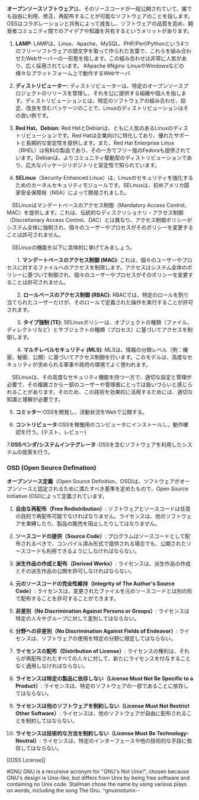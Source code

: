 **オープンソースソフトウェア**は、そのソースコードが一般公開されていて、誰でも自由に利用、修正、再配布することが可能なソフトウェアのことを指します。OSSはコラボレーションと共有によって成長し、ソフトウェアの品質を高め、開発者コミュニティ間でのアイデアや知識を共有するというメリットがあります。

1. **LAMP**: LAMPは、Linux、Apache、MySQL、PHP/Perl/Pythonという4つのフリーソフトウェアの頭文字を取って作られた言葉で、これらを組み合わせたWebサーバーの一形態を指します。この組み合わせは非常に人気があり、広く採用されています。
   #Apache #Nginx :LinuxやWindowsなどの様々なプラットフォーム上で動作するWebサーバ

2. **ディストリビューター**: ディストリビューターは、特定のオープンソースプロジェクトのリリースを管理し、それを公に提供する組織や個人を指します。ディストリビューションとは、特定のソフトウェアの組み合わせ、設定、改良を含むパッケージのことで、Linuxのディストリビューションはその良い例です。

3. **Red Hat、Debian**: Red HatとDebianは、ともに人気のあるLinuxのディストリビューションです。Red Hatは企業向けに特化しており、優れたサポートと長期的な安定性を提供します。また、Red Hat Enterprise Linux（RHEL）は有料の製品であり、その一方でフリー版のFedoraも提供されています。Debianは、よりコミュニティ駆動型のディストリビューションであり、広大なパッケージリポジトリと安定性で知られています。

4. **SELinux**（Security-Enhanced Linux）は、Linuxのセキュリティを強化するためのカーネルセキュリティモジュールです。SELinuxは、初めアメリカ国家安全保障局（NSA）によって開発されました。

　SELinuxはマンデートベースのアクセス制御（Mandatory Access Control、MAC）を提供します。これは、伝統的なディスクリショナリ・アクセス制御（Discretionary Access Control、DAC）とは異なり、アクセス制御ポリシーがシステム全体に強制され、個々のユーザーやプロセスがそのポリシーを変更することは許可されません。

　SELinuxの機能を以下に具体的に挙げてみましょう。

　　1. **マンデートベースのアクセス制御 (MAC)**: これは、個々のユーザーやプロセスに対するファイルへのアクセスを制限します。アクセスはシステム全体のポリシーに基づいて制御され、個々のユーザーやプロセスがそのポリシーを変更することは許可されません。

　　2. **ロールベースのアクセス制御 (RBAC)**: RBACでは、特定のロールを割り当てられたユーザーだけが、そのロールで定義された操作を実行することが許可されます。

　　3. **タイプ強制 (TE)**: SELinuxポリシーは、オブジェクトの種類（ファイル、ディレクトリなど）とサブジェクトの種類（プロセス）に基づいてアクセスを制御します。

　　4. **マルチレベルセキュリティ (MLS)**: MLSは、情報の分類レベル（例：機密、秘密、公開）に基づいてアクセス制御を行います。このモデルは、高度なセキュリティが求められる軍事や政府の環境でよく使われます。

　SELinuxは、その高度なセキュリティ機能を持つ一方で、適切な設定と管理が必要で、その複雑さから一部のユーザーや管理者にとっては扱いづらいと感じられることがあります。そのため、この技術を効果的に活用するためには、適切な知識と理解が必要です。

5. **コミッター**:OSSを開発し，活動状況をWebで公開する。

6. **コントリビュータ**:OSSを稼働用のコンピュータにインストールし，動作確認を行う。(テスト、レビュー)

7.**OSSベンダ/システムインテグレータ** :OSSを含むソフトウェアを利用したシステムの提案を行う。



### OSD (Open Source Defination)

**オープンソース定義**（Open Source Definition、OSD)は、ソフトウェアがオープンソースと認定されるために満たすべき基準を定めたもので、Open Source Initiative (OSI)によって定義されています。


1. **自由な再配布（Free Redistribution）**: ソフトウェアとソースコードは任意の目的で再配布可能でなければなりません。ライセンスは、他のソフトウェアを束縛したり、製品の販売を阻止したりしてはなりません。

2. **ソースコードの提供（Source Code）**: プログラムはソースコードとして配布されるべきで、コンパイル済み形式で提供される場合でも、公開されたソースコードも利用できるようにしなければならない。

3. **派生作品の作成と配布（Derived Works）**: ライセンスは、派生作品の作成とその派生作品の公開を許可しなければならない。

4. **元のソースコードの完全性維持（Integrity of The Author's Source Code）**: ライセンスは、変更されたファイルを元のソースコードとは別の形で配布することを許可することができます。

5. **非差別（No Discrimination Against Persons or Groups）**: ライセンスは特定の人々やグループに対して差別してはならない。

6. **分野への非差別（No Discrimination Against Fields of Endeavor）**: ライセンスは、ソフトウェアの使用を特定の分野に限定してはならない。

7. **ライセンスの配布（Distribution of License）**: ライセンスの権利は、それらが再配布されたすべての人々に対して、新たにライセンスを付与することなく適用しなければならない。

8. **ライセンスは特定の製品に依存しない（License Must Not Be Specific to a Product）**: ライセンスは、特定のソフトウェアの一部であることに依存してはならない。

9. **ライセンスは他のソフトウェアを制約しない（License Must Not Restrict Other Software）**: ライセンスは、他のソフトウェアが自由に配布されることを制約してはならない。

10. **ライセンスは技術的な方法を制約しない（License Must Be Technology-Neutral）**: ライセンスは、特定のインターフェースや他の技術的な手段に依存してはならない。

[[OSS License]]

#GNU
GNU is a recursive acronym for "GNU's Not Unix!", chosen because GNU's design is Unix-like, but differs from Unix by being free software and containing no Unix code. Stallman chose the name by using various plays on words, including the song The Gnu.
^gnusnotunix--
